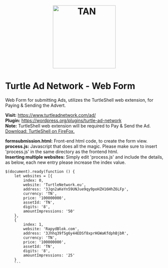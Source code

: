<h1 align="center">
  <img src="https://www.turtleadnetwork.com/images/turtleadnetwork_logo.png" alt="TAN" width="200"/>
</h1>

# Turtle Ad Network - Web Form
Web Form for submitting Ads, utilizes the TurtleShell web extension, for Paying &amp; Sending the Advert.<br>

**Visit:** https://www.turtleadnetwork.com/ad/ <br>
**Plugin:** https://wordpress.org/plugins/turtle-ad-network <br>
**Note:** TurtleShell web extension will be required to Pay & Send the Ad. <a href="https://addons.mozilla.org/en-US/firefox/addon/turtleshell/">Download: TurtleShell on FireFox.</a>

**formsubmission.html:** Front-end html code, to create the form view.<br>
**process.js:** Javascript that does all the magic. Please make sure to insert 'process.js' in the same directory as the frontend html.<br>
**Inserting multiple websites:** Simply edit 'process.js' and include the details, as below, each new entry please increase the index value.
```
$(document).ready(function () {
    let websites = [{
        index: 0,
        website: 'TurtleNetwork.eu',
        address: '3Jqn2aKeYn59UNJue9qy9poHZH16HhZ6LFp',
        currency: 'TN',
        price: '100000000',
        assetId: 'TN',
        digits: '8',
        amountImpressions: '50'
    },
    {
        index: 1,
        website: 'RapydBlok.com',
        address: '3Jhhq39fSg6y44EDSf8xprHGWaKfdphBjbR',
        currency: 'TN',
        price: '100000000',
        assetId: 'TN',
        digits: '8',
        amountImpressions: '25'
    }
    ```
